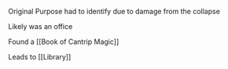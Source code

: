 Original Purpose had to identify due to damage from the collapse

Likely was an office

Found a [[Book of Cantrip Magic]]

Leads to [[Library]]